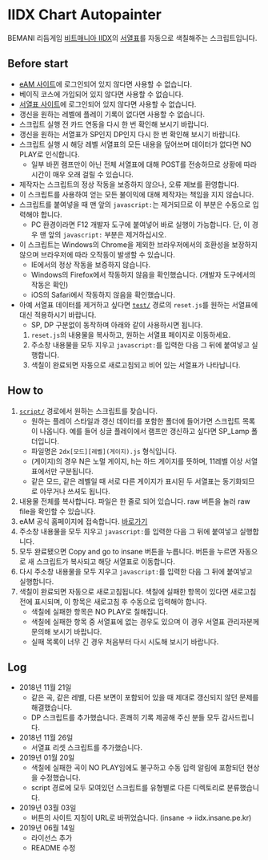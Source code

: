 # IIDX Chart Autopainter
BEMANI 리듬게임 [비트매니아 IIDX](https://p.eagate.573.jp/game/2dx/26/)의 [서열표](http://iidx.insane.pe.kr/)를 자동으로 색칠해주는 스크립트입니다.

## Before start
- [eAM 사이트](https://p.eagate.573.jp/)에 로그인되어 있지 않다면 사용할 수 없습니다.
- 베이직 코스에 가입되어 있지 않다면 사용할 수 없습니다.
- [서열표 사이트](http://iidx.insane.pe.kr)에 로그인되어 있지 않다면 사용할 수 없습니다.
- 갱신을 원하는 레벨에 플레이 기록이 없다면 사용할 수 없습니다.
- 스크립트 실행 전 카드 연동을 다시 한 번 확인해 보시기 바랍니다.
- 갱신을 원하는 서열표가 SP인지 DP인지 다시 한 번 확인해 보시기 바랍니다.
- 스크립트 실행 시 해당 레벨 서열표의 모든 내용을 덮어쓰며 데이터가 없다면 NO PLAY로 인식합니다.
    - 일부 바뀐 램프만이 아닌 전체 서열표에 대해 POST를 전송하므로 상황에 따라 시간이 매우 오래 걸릴 수 있습니다.
- 제작자는 스크립트의 정상 작동을 보증하지 않으나, 오류 제보를 환영합니다.
- 이 스크립트를 사용하여 얻는 모든 불이익에 대해 제작자는 책임을 지지 않습니다.
- 스크립트를 붙여넣을 때 맨 앞의 `javascript:`는 제거되므로 이 부분은 수동으로 입력해야 합니다.
    - PC 환경이라면 F12 개발자 도구에 붙여넣어 바로 실행이 가능합니다. 단, 이 경우 맨 앞의 `javascript:` 부분은 제거하십시오.
- 이 스크립트는 Windows의 Chrome을 제외한 브라우저에서의 호환성을 보장하지 않으며 브라우저에 따라 오작동이 발생할 수 있습니다.
    - IE에서의 정상 작동을 보증하지 않습니다.
    - Windows의 Firefox에서 작동하지 않음을 확인했습니다. (개발자 도구에서의 작동은 확인)
    - iOS의 Safari에서 작동하지 않음을 확인했습니다.
- 아예 서열표 데이터를 제거하고 싶다면 [`test/`](/test) 경로의 `reset.js`를 원하는 서열표에 대신 적용하시기 바랍니다.
    - SP, DP 구분없이 동작하며 아래와 같이 사용하시면 됩니다.
    1. `reset.js`의 내용물을 복사하고, 원하는 서열표 페이지로 이동하세요.
    1. 주소창 내용물을 모두 지우고 `javascript:`를 입력한 다음 그 뒤에 붙여넣고 실행합니다.
    1. 색칠이 완료되면 자동으로 새로고침되고 비어 있는 서열표가 나타납니다.

 
## How to
1. [`script/`](/script) 경로에서 원하는 스크립트를 찾습니다.
    - 원하는 플레이 스타일과 갱신 데이터를 포함한 폴더에 들어가면 스크립트 목록이 나옵니다. 예를 들어 싱글 플레이에서 램프만 갱신하고 싶다면 SP_Lamp 폴더입니다.
    - 파일명은 `2dx[모드][레벨](게이지).js` 형식입니다.
    - (게이지)의 경우 N은 노멀 게이지, h는 하드 게이지를 뜻하며, 11레벨 이상 서열표에서만 구분됩니다.
    - 같은 모드, 같은 레벨일 때 서로 다른 게이지가 표시된 두 서열표는 동기화되므로 아무거나 쓰셔도 됩니다.
1. 내용물 전체를 복사합니다. 파일은 한 줄로 되어 있습니다. raw 버튼을 눌러 raw file을 확인할 수 있습니다.
1. eAM 공식 홈페이지에 접속합니다. [바로가기](https://p.eagate.573.jp)
1. 주소창 내용물을 모두 지우고 `javascript:`를 입력한 다음 그 뒤에 붙여넣고 실행합니다.
1. 모두 완료됐으면 Copy and go to insane 버튼을 누릅니다. 버튼을 누르면 자동으로 새 스크립트가 복사되고 해당 서열표로 이동합니다.
1. 다시 주소창 내용물을 모두 지우고 `javascript:`를 입력한 다음 그 뒤에 붙여넣고 실행합니다.
1. 색칠이 완료되면 자동으로 새로고침됩니다. 색칠에 실패한 항목이 있다면 새로고침 전에 표시되며, 이 항목은 새로고침 후 수동으로 입력해야 합니다.
    - 색칠에 실패한 항목은 NO PLAY로 칠해집니다.
    - 색칠에 실패한 항목 중 서열표에 없는 경우도 있으며 이 경우 서열표 관리자분께 문의해 보시기 바랍니다.
    - 실패 목록이 너무 긴 경우 처음부터 다시 시도해 보시기 바랍니다.

## Log
- 2018년 11월 21일
    - 같은 곡, 같은 레벨, 다른 보면이 포함되어 있을 때 제대로 갱신되지 않던 문제를 해결했습니다.
    - DP 스크립트를 추가했습니다. 흔쾌히 기록 제공해 주신 분들 모두 감사드립니다.
- 2018년 11월 26일
    - 서열표 리셋 스크립트를 추가했습니다.
- 2019년 01월 20일
    - 색칠에 실패한 곡이 NO PLAY임에도 불구하고 수동 입력 알림에 포함되던 현상을 수정했습니다.
    - script 경로에 모두 모여있던 스크립트를 유형별로 다른 디렉토리로 분류했습니다.
- 2019년 03월 03일
    - 버튼의 사이트 지칭이 URL로 바뀌었습니다. (insane → iidx.insane.pe.kr)
- 2019년 06월 14일
    - 라이선스 추가
    - README 수정
